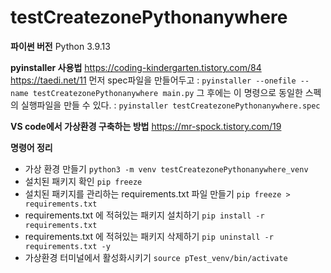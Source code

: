 # testCreatezonePythonanywhere

**파이썬 버전**
Python 3.9.13

**pyinstaller 사용법**
https://coding-kindergarten.tistory.com/84
https://taedi.net/11
먼저 spec파일을 만들어두고 : `pyinstaller --onefile --name testCreatezonePythonanywhere main.py`
그 후에는 이 명령으로 동일한 스펙의 실행파일을 만들 수 있다. : `pyinstaller testCreatezonePythonanywhere.spec`

**VS code에서 가상환경 구축하는 방법**
https://mr-spock.tistory.com/19

**명령어 정리**
- 가상 환경 만들기
  `python3 -m venv testCreatezonePythonanywhere_venv`
- 설치된 패키지 확인
  `pip freeze`
- 설치된 패키지를 관리하는 requirements.txt 파일 만들기
  `pip freeze > requirements.txt`
- requirements.txt 에 적혀있는 패키지 설치하기
  `pip install -r requirements.txt`
- requirements.txt 에 적혀있는 패키지 삭제하기
  `pip uninstall -r requirements.txt -y`
- 가상환경 터미널에서 활성화시키기
  `source pTest_venv/bin/activate`
